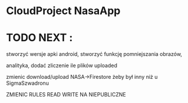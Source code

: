 # CloudProject NasaApp

# TODO NEXT :  

stworzyć wersje apki android, 
stworzyć funkcję pomniejszania obrazów, 

analityka, 
    dodać zliczenie ile plików uploaded

zmienic download/upload NASA->Firestore żeby był inny niż u SigmaSzwadronu

ZMIENIC RULES READ WRITE NA NIEPUBLICZNE